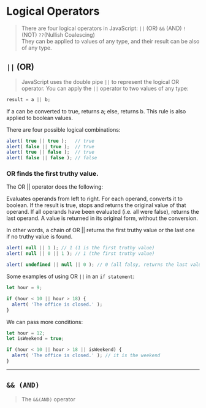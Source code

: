# Logical Operators
> There are four logical operators in JavaScript: `||` (OR) `&&` (AND) `!` (NOT) `??`(Nullish Coalescing) <br>
> They can be applied to values of any type, and their result can be also of any type.

## `||` (OR)
>JavaScript uses the double pipe `||` to represent the logical OR operator. You can apply the `||` operator to two values of any type:

```js
result = a || b;
```
If a can be converted to true, returns a; else, returns b. This rule is also applied to boolean values.

There are four possible logical combinations:
```js
alert( true || true );   // true
alert( false || true );  // true
alert( true || false );  // true
alert( false || false ); // false
```
### OR finds the first truthy value.

The OR || operator does the following:

Evaluates operands from left to right.
For each operand, converts it to boolean. If the result is true, stops and returns the original value of that operand.
If all operands have been evaluated (i.e. all were false), returns the last operand.
A value is returned in its original form, without the conversion.

In other words, a chain of OR || returns the first truthy value or the last one if no truthy value is found.

```js alert( 1 || 0 ); // 1 (1 is truthy)
alert( null || 1 ); // 1 (1 is the first truthy value)
alert( null || 0 || 1 ); // 1 (the first truthy value)

alert( undefined || null || 0 ); // 0 (all falsy, returns the last value)
```
Some examples of using OR `||` in an `if statement`:

```js
let hour = 9;

if (hour < 10 || hour > 18) {
  alert( 'The office is closed.' );
}
```
We can pass more conditions:
```js
let hour = 12;
let isWeekend = true;

if (hour < 10 || hour > 18 || isWeekend) {
  alert( 'The office is closed.' ); // it is the weekend
}
```
---
## `&& (AND)`
> The  `&&(AND)` operator  